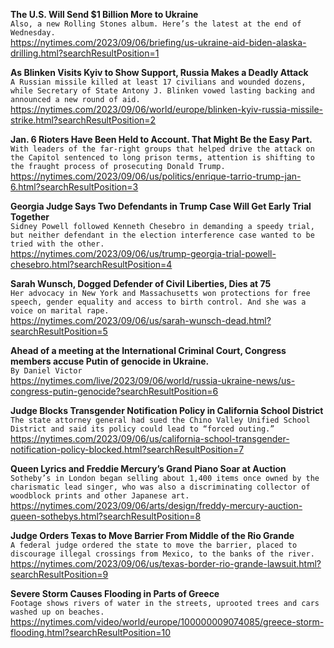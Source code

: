 **The U.S. Will Send $1 Billion More to Ukraine**\
`Also, a new Rolling Stones album. Here’s the latest at the end of Wednesday.`\
https://nytimes.com/2023/09/06/briefing/us-ukraine-aid-biden-alaska-drilling.html?searchResultPosition=1

**As Blinken Visits Kyiv to Show Support, Russia Makes a Deadly Attack**\
`A Russian missile killed at least 17 civilians and wounded dozens, while Secretary of State Antony J. Blinken vowed lasting backing and announced a new round of aid.`\
https://nytimes.com/2023/09/06/world/europe/blinken-kyiv-russia-missile-strike.html?searchResultPosition=2

**Jan. 6 Rioters Have Been Held to Account. That Might Be the Easy Part.**\
`With leaders of the far-right groups that helped drive the attack on the Capitol sentenced to long prison terms, attention is shifting to the fraught process of prosecuting Donald Trump.`\
https://nytimes.com/2023/09/06/us/politics/enrique-tarrio-trump-jan-6.html?searchResultPosition=3

**Georgia Judge Says Two Defendants in Trump Case Will Get Early Trial Together**\
`Sidney Powell followed Kenneth Chesebro in demanding a speedy trial, but neither defendant in the election interference case wanted to be tried with the other.`\
https://nytimes.com/2023/09/06/us/trump-georgia-trial-powell-chesebro.html?searchResultPosition=4

**Sarah Wunsch, Dogged Defender of Civil Liberties, Dies at 75**\
`Her advocacy in New York and Massachusetts won protections for free speech, gender equality and access to birth control. And she was a voice on marital rape.`\
https://nytimes.com/2023/09/06/us/sarah-wunsch-dead.html?searchResultPosition=5

**Ahead of a meeting at the International Criminal Court, Congress members accuse Putin of genocide in Ukraine.**\
`By Daniel Victor`\
https://nytimes.com/live/2023/09/06/world/russia-ukraine-news/us-congress-putin-genocide?searchResultPosition=6

**Judge Blocks Transgender Notification Policy in California School District**\
`The state attorney general had sued the Chino Valley Unified School District and said its policy could lead to “forced outing.”`\
https://nytimes.com/2023/09/06/us/california-school-transgender-notification-policy-blocked.html?searchResultPosition=7

**Queen Lyrics and Freddie Mercury’s Grand Piano Soar at Auction**\
`Sotheby’s in London began selling about 1,400 items once owned by the charismatic lead singer, who was also a discriminating collector of woodblock prints and other Japanese art.`\
https://nytimes.com/2023/09/06/arts/design/freddy-mercury-auction-queen-sothebys.html?searchResultPosition=8

**Judge Orders Texas to Move Barrier From Middle of the Rio Grande**\
`A federal judge ordered the state to move the barrier, placed to discourage illegal crossings from Mexico, to the banks of the river.`\
https://nytimes.com/2023/09/06/us/texas-border-rio-grande-lawsuit.html?searchResultPosition=9

**Severe Storm Causes Flooding in Parts of Greece**\
`Footage shows rivers of water in the streets, uprooted trees and cars washed up on beaches.`\
https://nytimes.com/video/world/europe/100000009074085/greece-storm-flooding.html?searchResultPosition=10

